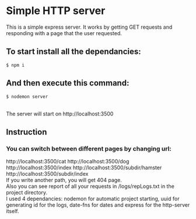 # Simple HTTP server
This is a simple express server. It works by getting GET requests and responding with a page that the user requested. 

## To start install all the dependancies:
```
$ npm i
```

## And then execute this command:
```
$ nodemon server
```
<br>
The server will start on http://localhost:3500

## Instruction
### You can switch between different pages by changing url:
http://localhost:3500/cat
http://localhost:3500/dog
http://localhost:3500/index
http://localhost:3500/subdir/hamster
http://localhost:3500/subdir/index
<br>
If you write another path, you will get 404 page.
<br>
Also you can see report of all your requests in /logs/repLogs.txt in the project directory.
<br>
I used 4 dependancies: nodemon for automatic project starting, uuid for generating id for the logs, date-fns for dates and express for the http-server itself.